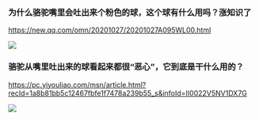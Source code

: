 ### 为什么骆驼嘴里会吐出来个粉色的球，这个球有什么用吗？涨知识了
https://new.qq.com/omn/20201027/20201027A095WL00.html

![](https://inews.gtimg.com/newsapp_bt/0/12677698870/)

### 骆驼从嘴里吐出来的球看起来都很“恶心”，它到底是干什么用的？
https://pc.yiyouliao.com/msn/article.html?recId=1a8b81bb5c12467fbfe1f7478a239b55_s&infoId=II0022V5NV1DX7G

![](http://msn-img-nos.yiyouliao.com/inforec-20201107-99f2d2310702980ae957c9bf56c62378.png?time=1604746283&signature=FA71A21331AC760B3D07699BD878CA65)
